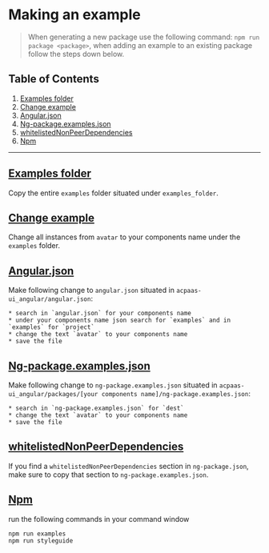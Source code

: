 # Making an example

> When generating a new package use the following command: `npm run package <package>`,  when adding an example to an existing package follow the steps down below.

## Table of Contents

1. [Examples folder](#examples)
2. [Change example](#change)
3. [Angular.json](#angularjson)
4. [Ng-package.examples.json](#ngpackageexamplejson)
5. [whitelistedNonPeerDependencies](#whitelistedNonPeerDependencies)
6. [Npm](#npm)

---

## [Examples folder](#examples)

Copy the entire `examples` folder situated under `examples_folder`.

## [Change example](#change)

Change all instances from `avatar` to your components name under the `examples` folder.

## [Angular.json](#angularjson)

Make following change to `angular.json` situated in `acpaas-ui_angular/angular.json`:

```
* search in `angular.json` for your components name
* under your components name json search for `examples` and in `examples` for `project`
* change the text `avatar` to your components name
* save the file
```

## [Ng-package.examples.json](#ngpackageexamplejson)

Make following change to `ng-package.examples.json` situated in `acpaas-ui_angular/packages/[your components name]/ng-package.examples.json`:

```
* search in `ng-package.examples.json` for `dest`
* change the text `avatar` to your components name
* save the file
```

## [whitelistedNonPeerDependencies](#whitelistedNonPeerDependencies)

If you find a `whitelistedNonPeerDependencies` section in `ng-package.json`, make sure to copy that section to `ng-package.examples.json`.

## [Npm](#npm)

run the following commands in your command window

```
npm run examples
npm run styleguide
```
